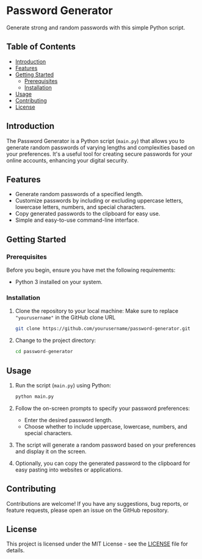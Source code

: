 # Password Generator

Generate strong and random passwords with this simple Python script.

## Table of Contents

- [Introduction](#introduction)
- [Features](#features)
- [Getting Started](#getting-started)
  - [Prerequisites](#prerequisites)
  - [Installation](#installation)
- [Usage](#usage)
- [Contributing](#contributing)
- [License](#license)

## Introduction

The Password Generator is a Python script (`main.py`) that allows you to generate random passwords of varying lengths and complexities based on your preferences. It's a useful tool for creating secure passwords for your online accounts, enhancing your digital security.

## Features

- Generate random passwords of a specified length.
- Customize passwords by including or excluding uppercase letters, lowercase letters, numbers, and special characters.
- Copy generated passwords to the clipboard for easy use.
- Simple and easy-to-use command-line interface.

## Getting Started

### Prerequisites

Before you begin, ensure you have met the following requirements:

- Python 3 installed on your system.

### Installation

1. Clone the repository to your local machine: Make sure to replace `"yourusername"` in the GitHub clone URL

   ```bash
   git clone https://github.com/yourusername/password-generator.git
   ```

2. Change to the project directory:

   ```bash
   cd password-generator
   ```

## Usage

1. Run the script (`main.py`) using Python:

   ```bash
   python main.py
   ```

2. Follow the on-screen prompts to specify your password preferences:
   - Enter the desired password length.
   - Choose whether to include uppercase, lowercase, numbers, and special characters.

3. The script will generate a random password based on your preferences and display it on the screen.

4. Optionally, you can copy the generated password to the clipboard for easy pasting into websites or applications.

## Contributing

Contributions are welcome! If you have any suggestions, bug reports, or feature requests, please open an issue on the GitHub repository.

## License

This project is licensed under the MIT License - see the [LICENSE](LICENSE) file for details.
```
